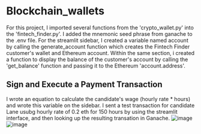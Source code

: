 # Blockchain_wallets
For this project, I imported several functions from the 'crypto_wallet.py' into the 'fintech_finder.py'. I added the mnemonic seed phrase from ganache to the .env file. For the streamlit sidebar, I created a variable named account by calling the generate_account function which creates the Fintech Finder customer's wallet and Ethereum account. Within the same section, i created a function to display the balance of the customer's account by calling the 'get_balance' function and passing it to the Ethereum 'account.address'.

## Sign and Execute a Payment Transaction
I wrote an equation to calculate the candidate's wage (hourly rate * hours) and wrote this variable on the sidebar. I sent a test transaction for candidate Lane usubg hourly rate of 0.2 eth for 150 hours by using the streamlit interface, and then looking up the resulting transation in Ganache. 
![image](https://user-images.githubusercontent.com/98926434/179368605-9a516f84-4c57-4e40-8e8f-8873ef4d1ba1.png)
![image](https://user-images.githubusercontent.com/98926434/179368618-ceb92e91-3ae3-4db7-8cff-73eb917d257c.png)

